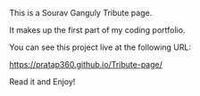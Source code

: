 This is a Sourav Ganguly Tribute page.

It makes up the first part of my coding portfolio.

You can see this project live at the following URL:

https://pratap360.github.io/Tribute-page/

Read it and Enjoy! 


